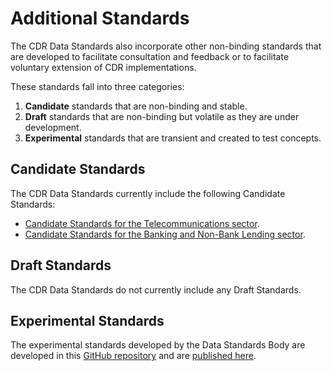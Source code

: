 # Additional Standards

The CDR Data Standards also incorporate other non-binding standards that are developed to facilitate consultation and feedback or to facilitate voluntary extension of CDR implementations.

These standards fall into three categories:

1. **Candidate** standards that are non-binding and stable.
2. **Draft** standards that are non-binding but volatile as they are under development.
3. **Experimental** standards that are transient and created to test concepts.

## Candidate Standards





The CDR Data Standards currently include the following Candidate Standards:

- [Candidate Standards for the Telecommunications sector](./includes/additional/candidates/telco/telco.html).
- [Candidate Standards for the Banking and Non-Bank Lending sector](./includes/additional/candidates/non-bank-lending/banking-non-bank-lending.html).

## Draft Standards

The CDR Data Standards do not currently include any Draft Standards.

## Experimental Standards

The experimental standards developed by the Data Standards Body are developed in this [GitHub repository](https://github.com/ConsumerDataStandardsAustralia/standards-experimental) and are [published here](https://consumerdatastandardsaustralia.github.io/standards-experimental/).
